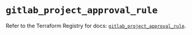 # `gitlab_project_approval_rule`

Refer to the Terraform Registry for docs: [`gitlab_project_approval_rule`](https://registry.terraform.io/providers/gitlabhq/gitlab/16.8.1/docs/resources/project_approval_rule).
